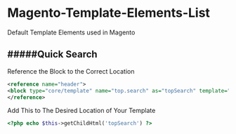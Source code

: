 Magento-Template-Elements-List
==============================

Default Template Elements used in Magento


#####Quick Search
---------------------

Reference the Block to the Correct Location

```xml
<reference name="header"> 
<block type="core/template" name="top.search" as="topSearch" template="catalogsearch/form.mini.phtml"/> 
</reference> 
```

Add This to The Desired Location of Your Template
```php
<?php echo $this->getChildHtml('topSearch') ?>
```
